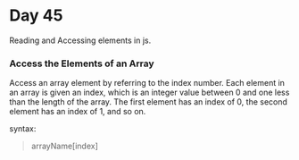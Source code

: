 # Day 45

Reading and Accessing elements in js.

### Access the Elements of an Array

Access an array element by referring to the index number.
Each element in an array is given an index, which is an integer value between 0 and one less than the length of the array. The first element has an index of 0, the second element has an index of 1, and so on.

syntax:
 
 >arrayName[index]